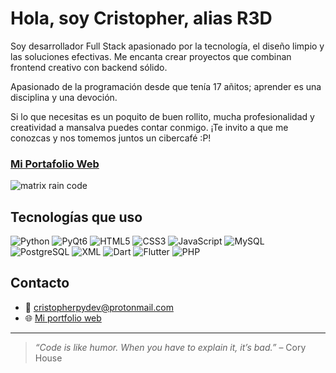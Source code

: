 # Hola, soy Cristopher, alias R3D

Soy desarrollador Full Stack apasionado por la tecnología, el diseño limpio y las soluciones efectivas. Me encanta crear proyectos que combinan frontend creativo con backend sólido.

Apasionado de la programación desde que tenía 17 añitos; aprender es una disciplina y una devoción. 

Si lo que necesitas es un poquito de buen rollito, mucha profesionalidad y creatividad a mansalva puedes contar conmigo. ¡Te invito a que me conozcas y nos tomemos juntos un cibercafé :P!

### [Mi Portafolio Web](https://cristopherpydev.github.io/)

<img src="https://media0.giphy.com/media/v1.Y2lkPTc5MGI3NjExM29xZ2N4bmw0c2VjbWdnZXZzMmt1aHpjeDY2YmU1dTB0dWNyZ2E2cyZlcD12MV9pbnRlcm5hbF9naWZfYnlfaWQmY3Q9Zw/WoD6JZnwap6s8/giphy.gif" style="vertical-align: middle;" alt="matrix rain code"/>


## Tecnologías que uso


![Python](https://img.shields.io/badge/-Python-3776AB?logo=python&logoColor=fff)
![PyQt6](https://img.shields.io/badge/-PyQt6-41CD52?logo=qt&logoColor=fff)
![HTML5](https://img.shields.io/badge/-HTML5-E34F26?logo=html5&logoColor=fff)
![CSS3](https://img.shields.io/badge/-CSS3-1572B6?logo=css3&logoColor=fff)
![JavaScript](https://img.shields.io/badge/-JavaScript-F7DF1E?logo=javascript&logoColor=000)
![MySQL](https://img.shields.io/badge/-MySQL-4479A1?logo=mysql&logoColor=fff)
![PostgreSQL](https://img.shields.io/badge/-PostgreSQL-4169E1?logo=postgresql&logoColor=fff)
![XML](https://img.shields.io/badge/-XML-8A2BE2?logo=xml&logoColor=fff)
![Dart](https://img.shields.io/badge/-Dart-0175C2?logo=dart&logoColor=fff)
![Flutter](https://img.shields.io/badge/-Flutter-02569B?logo=flutter&logoColor=fff)
![PHP](https://img.shields.io/badge/-PHP-777BB4?logo=php&logoColor=fff)



## Contacto

- 📧 [cristopherpydev@protonmail.com](mailto:cristopherpydev@protonmail.com)
- 🌐 [Mi portfolio web](https://cristopherpydev.github.io/)
  
---

> *“Code is like humor. When you have to explain it, it’s bad.”* – Cory House

